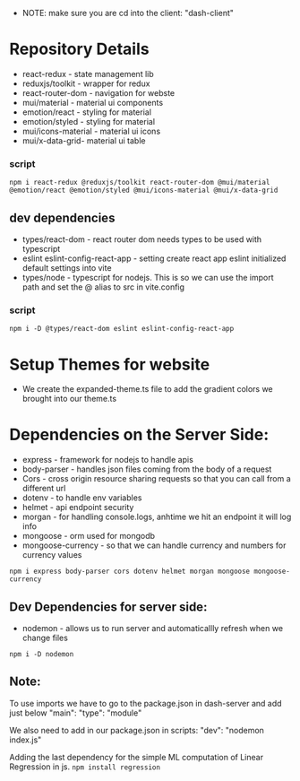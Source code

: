 <!-- # Repository Installs

* material-ui
* react-pro-router
* react-pro-sidebar
* formik - Formik makes form validation easy! When paired with Yup, they abstract all the complexities that surround handling forms in React. With that we can then go ahead to create the schema we’ll be using for the sign in form using Yup.
* yup - 
* fullcalendar - calendar integration
* nivo charts - programtic import for data charts

## Dependency install script
`npm i @mui/material @emotion/react @emotion/styled @mui/x-data-grid @mui/icons-material react-router-dom@6 react-pro-sidebar@0.7.1 formik yup @fullcalendar/core @fullcalendar/daygrid @fullcalendar/timegrid @fullcalendar/list @nivo/core @nivo/pie @nivo/line @nivo/bar @nivo/geo`

**Note: When you want to edit multiple of the same string value - you can highlight the first value and hit command + d to select multiple of the same value and edit at the same time

**Note: With the help of Tailwind-shades we can highlight one of the main colors of our pallet and create a gradient by hitting cmd + k, cmd + g - this creates a list of shades for that color 1 - 9 (100-900)

**Note: to sort lines you can highlight them, hit cmd + p, type >, then search sort lines: ascending/descending - like we did in the theme.js with the color shades
 -->
* NOTE: make sure you are cd into the client: "dash-client" 

 # Repository Details
 * react-redux - state management lib
 * reduxjs/toolkit - wrapper for redux 
 * react-router-dom - navigation for webste
 * mui/material - material ui components
 * emotion/react - styling for material
 * emotion/styled - styling for material
 * mui/icons-material - material ui icons
 * mui/x-data-grid- material ui table

 ### script
 `npm i react-redux @reduxjs/toolkit react-router-dom @mui/material @emotion/react @emotion/styled @mui/icons-material @mui/x-data-grid`


## dev dependencies
* types/react-dom - react router dom needs types to be used with typescript 
* eslint eslint-config-react-app - setting create react app eslint initialized default settings into vite
* types/node - typescript for nodejs. This is so we can use the import path and set the @ alias to src in vite.config

### script
`npm i -D @types/react-dom eslint eslint-config-react-app`

# Setup Themes for website 

* We create the expanded-theme.ts file to add the gradient colors we brought into our theme.ts


# Dependencies on the Server Side:

* express - framework for nodejs to handle apis
* body-parser - handles json files coming from the body of a request
* Cors - cross origin resource sharing requests so that you can call from a different url
* dotenv - to handle env variables
* helmet - api endpoint security
* morgan - for handling console.logs, anhtime we hit an endpoint it will log info 
* mongoose - orm used for mongodb
* mongoose-currency - so that we can handle currency and numbers for currency values

`npm i express body-parser cors dotenv helmet morgan mongoose mongoose-currency`

## Dev Dependencies for server side:

* nodemon - allows us to run server and automaticallly refresh when we change files 

`npm i -D nodemon`

## Note:
To use imports we have to go to the package.json in dash-server and add just below "main":
"type": "module"

We also need to add in our package.json in scripts:
"dev": "nodemon index.js"

Adding the last dependency for the simple ML computation of Linear Regression in js.
`npm install regression`